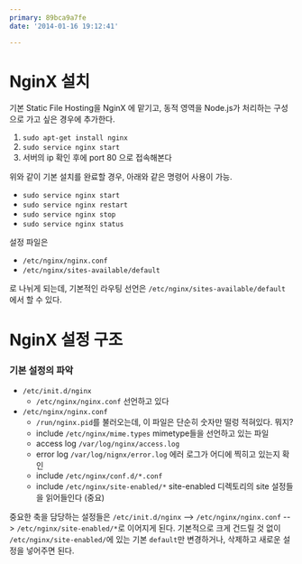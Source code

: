 ```yaml
---
primary: 89bca9a7fe
date: '2014-01-16 19:12:41'

---
```


# NginX 설치

기본 Static File Hosting을 NginX 에 맡기고, 동적 영역을 Node.js가 처리하는 구성으로 가고 싶은 경우에 추가한다.

1. `sudo apt-get install nginx`
1. `sudo service nginx start`
1. 서버의 ip 확인 후에 port 80 으로 접속해본다

위와 같이 기본 설치를 완료할 경우, 아래와 같은 명령어 사용이 가능.

- `sudo service nginx start`
- `sudo service nginx restart`
- `sudo service nginx stop`
- `sudo service nginx status`

설정 파일은

- `/etc/nginx/nginx.conf`
- `/etc/nginx/sites-available/default`

로 나뉘게 되는데, 기본적인 라우팅 선언은 `/etc/nginx/sites-available/default` 에서 할 수 있다.



# NginX 설정 구조

### 기본 설정의 파악

- `/etc/init.d/nginx`
	- `/etc/nginx/nginx.conf` 선언하고 있다
- `/etc/nginx/nginx.conf`
	- `/run/nginx.pid`를 불러오는데, 이 파일은 단순히 숫자만 떨렁 적혀있다. 뭐지?
	- include `/etc/nginx/mime.types` mimetype들을 선언하고 있는 파일
	- access log `/var/log/nginx/access.log`
	- error log `/var/log/nignx/error.log` 에러 로그가 어디에 찍히고 있는지 확인
	- include `/etc/nginx/conf.d/*.conf`
	- include `/etc/nginx/site-enabled/*` site-enabled 디렉토리의 site 설정들을 읽어들인다 (중요)

중요한 축을 담당하는 설정들은 `/etc/init.d/nginx` --> `/etc/nginx/nginx.conf` --> `/etc/nginx/site-enabled/*`로 이어지게 된다. 기본적으로 크게 건드릴 것 없이 `/etc/nginx/site-enabled/`에 있는 기본 `default`만 변경하거나, 삭제하고 새로운 설정을 넣어주면 된다.
